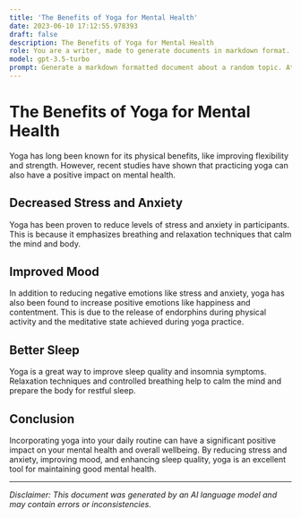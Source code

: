 ```yaml
---
title: 'The Benefits of Yoga for Mental Health'
date: 2023-06-10 17:12:55.978393
draft: false
description: The Benefits of Yoga for Mental Health
role: You are a writer, made to generate documents in markdown format. It is very important that all of the documents you generate are in valid markdown format.
model: gpt-3.5-turbo
prompt: Generate a markdown formatted document about a random topic. At the bottom, include a disclaimer explaining that the document was generated by you. The first line of the document should be the title. Make sure that the entire document is in proper markdown format, using a mix of various tags to make the document visually appealing.
---
```


# The Benefits of Yoga for Mental Health

Yoga has long been known for its physical benefits, like improving flexibility and strength. However, recent studies have shown that practicing yoga can also have a positive impact on mental health.

## Decreased Stress and Anxiety

Yoga has been proven to reduce levels of stress and anxiety in participants. This is because it emphasizes breathing and relaxation techniques that calm the mind and body.

## Improved Mood

In addition to reducing negative emotions like stress and anxiety, yoga has also been found to increase positive emotions like happiness and contentment. This is due to the release of endorphins during physical activity and the meditative state achieved during yoga practice.

## Better Sleep

Yoga is a great way to improve sleep quality and insomnia symptoms. Relaxation techniques and controlled breathing help to calm the mind and prepare the body for restful sleep.

## Conclusion

Incorporating yoga into your daily routine can have a significant positive impact on your mental health and overall wellbeing. By reducing stress and anxiety, improving mood, and enhancing sleep quality, yoga is an excellent tool for maintaining good mental health.

---

*Disclaimer: This document was generated by an AI language model and may contain errors or inconsistencies.*